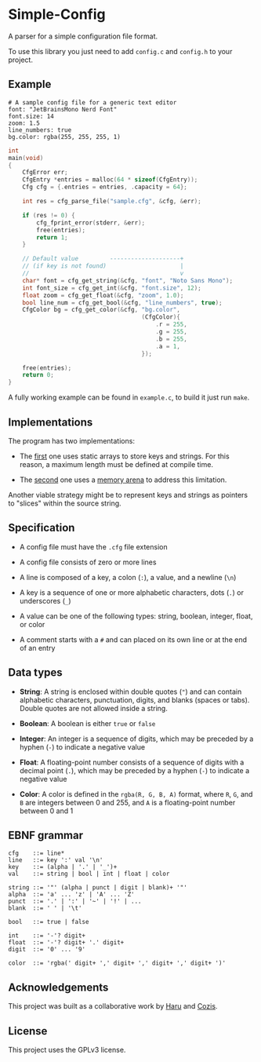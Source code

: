 # Simple-Config

A parser for a simple configuration file format.

To use this library you just need to add `config.c` and `config.h` to your project.

## Example

```
# A sample config file for a generic text editor
font: "JetBrainsMono Nerd Font"
font.size: 14
zoom: 1.5
line_numbers: true
bg.color: rgba(255, 255, 255, 1)
```

```c
int
main(void)
{
    CfgError err;
    CfgEntry *entries = malloc(64 * sizeof(CfgEntry));
    Cfg cfg = {.entries = entries, .capacity = 64};

    int res = cfg_parse_file("sample.cfg", &cfg, &err);

    if (res != 0) {
        cfg_fprint_error(stderr, &err);
        free(entries);
        return 1;
    }

    // Default value         --------------------+
    // (if key is not found)                     |
    //                                           v
    char* font = cfg_get_string(&cfg, "font", "Noto Sans Mono");
    int font_size = cfg_get_int(&cfg, "font.size", 12);
    float zoom = cfg_get_float(&cfg, "zoom", 1.0);
    bool line_num = cfg_get_bool(&cfg, "line_numbers", true);
    CfgColor bg = cfg_get_color(&cfg, "bg.color",
                                      (CfgColor){
                                          .r = 255,
                                          .g = 255,
                                          .b = 255,
                                          .a = 1,
                                      });

    free(entries);
    return 0;
}
```

A fully working example can be found in `example.c`, to build it just run `make`.

## Implementations

The program has two implementations:

-   The [first](https://github.com/0xHaru/Simple-Config/tree/master) one uses static arrays to store keys and strings. For this reason, a maximum length must be defined at compile time.

-   The [second](https://github.com/0xHaru/Simple-Config/tree/arena) one uses a [memory arena](https://www.rfleury.com/p/untangling-lifetimes-the-arena-allocator) to address this limitation.

Another viable strategy might be to represent keys and strings as pointers to "slices" within the source string.

## Specification

-   A config file must have the `.cfg` file extension

-   A config file consists of zero or more lines

-   A line is composed of a key, a colon (`:`), a value, and a newline (`\n`)

-   A key is a sequence of one or more alphabetic characters, dots (`.`) or underscores (`_`)

-   A value can be one of the following types: string, boolean, integer, float, or color

-   A comment starts with a `#` and can placed on its own line or at the end of an entry

## Data types

-   **String**: A string is enclosed within double quotes (`"`) and can contain alphabetic characters, punctuation, digits, and blanks (spaces or tabs). Double quotes are not allowed inside a string.

-   **Boolean**: A boolean is either `true` or `false`

-   **Integer**: An integer is a sequence of digits, which may be preceded by a hyphen (`-`) to indicate a negative value

-   **Float**: A floating-point number consists of a sequence of digits with a decimal point (`.`), which may be preceded by a hyphen (`-`) to indicate a negative value

-   **Color**: A color is defined in the `rgba(R, G, B, A)` format, where `R`, `G`, and `B` are integers between 0 and 255, and `A` is a floating-point number between 0 and 1

## EBNF grammar

```
cfg    ::= line*
line   ::= key ':' val '\n'
key    ::= (alpha | '.' | '_')+
val    ::= string | bool | int | float | color

string ::= '"' (alpha | punct | digit | blank)+ '"'
alpha  ::= 'a' ... 'z' | 'A' ... 'Z'
punct  ::= '.' | ':' | '~' | '!' | ...
blank  ::= ' ' | '\t'

bool   ::= true | false

int    ::= '-'? digit+
float  ::= '-'? digit+ '.' digit+
digit  ::= '0' ... '9'

color  ::= 'rgba(' digit+ ',' digit+ ',' digit+ ',' digit+ ')'
```

## Acknowledgements

This project was built as a collaborative work by [Haru](https://github.com/0xHaru) and [Cozis](https://github.com/cozis).

## License

This project uses the GPLv3 license.

